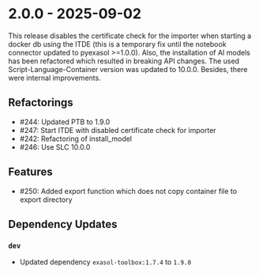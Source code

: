 # 2.0.0 - 2025-09-02

This release disables the certificate check for the importer when starting a docker db using the ITDE (this is a temporary fix until the notebook connector updated to pyexasol >=1.0.0). Also, the installation of AI models has been refactored which resulted in breaking API changes. The used Script-Language-Container version was updated to 10.0.0. Besides, there were internal improvements.


## Refactorings

 - #244: Updated PTB to 1.9.0
 - #247: Start ITDE with disabled certificate check for importer
 - #242: Refactoring of install_model
 - #246: Use SLC 10.0.0

## Features

 - #250: Added export function which does not copy container file to export directory

## Dependency Updates

### `dev`
* Updated dependency `exasol-toolbox:1.7.4` to `1.9.0`
